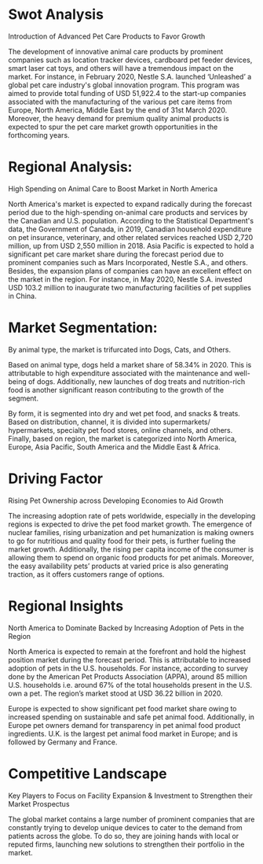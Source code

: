 # Swot Analysis
Introduction of Advanced Pet Care Products to Favor Growth

The development of innovative animal care products by prominent companies such as location tracker devices, cardboard pet feeder devices, smart laser cat toys, and others will have a tremendous impact on the market. For instance, in February 2020, Nestle S.A. launched ‘Unleashed’ a global pet care industry's global innovation program. This program was aimed to provide total funding of USD 51,922.4 to the start-up companies associated with the manufacturing of the various pet care items from Europe, North America, Middle East by the end of 31st March 2020.
Moreover, the heavy demand for premium quality animal products is expected to spur the pet care market growth opportunities in the forthcoming years.

 # Regional Analysis:

High Spending on Animal Care to Boost Market in North America

North America's market is expected to expand radically during the forecast period due to the high-spending on-animal care products and services by the Canadian and U.S. population. According to the Statistical Department's data, the Government of Canada, in 2019, Canadian household expenditure on pet insurance, veterinary, and other related services reached USD 2,720 million, up from USD 2,550 million in 2018. Asia Pacific is expected to hold a significant pet care market share during the forecast period due to prominent companies such as Mars Incorporated, Nestle S.A., and others. Besides, the expansion plans of companies can have an excellent effect on the market in the region. For instance, in May 2020, Nestle S.A. invested USD 103.2 million to inaugurate two manufacturing facilities of pet supplies in China.

# Market Segmentation:

By animal type, the market is trifurcated into Dogs, Cats, and Others.

Based on animal type, dogs held a market share of 58.34% in 2020. This is attributable to high expenditure associated with the maintenance and well-being of dogs. Additionally, new launches of dog treats and nutrition-rich food is another significant reason contributing to the growth of the segment.

By form, it is segmented into dry and wet pet food, and snacks & treats. Based on distribution, channel, it is divided into supermarkets/ hypermarkets, specialty pet food stores, online channels, and others. Finally, based on region, the market is categorized into North America, Europe, Asia Pacific, South America and the Middle East & Africa.                                                   



# Driving Factor

Rising Pet Ownership across Developing Economies to Aid Growth

The increasing adoption rate of pets worldwide, especially in the developing regions is expected to drive the pet food market growth. The emergence of nuclear families, rising urbanization and pet humanization is making owners to go for nutritious and quality food for their pets, is further fueling the market growth. Additionally, the rising per capita income of the consumer is allowing them to spend on organic food products for pet animals. Moreover, the easy availability pets’ products at varied price is also generating traction, as it offers customers range of options.



# Regional Insights

North America to Dominate Backed by Increasing Adoption of Pets in the Region

North America is expected to remain at the forefront and hold the highest position market during the forecast period. This is attributable to increased adoption of pets in the U.S. households.  For instance, according to survey done by the American Pet Products Association (APPA), around 85 million U.S. households i.e. around 67% of the total households present in the U.S. own a pet. The region’s market stood at USD 36.22 billion in 2020.

Europe is expected to show significant pet food market share owing to increased spending on sustainable and safe pet animal food.  Additionally, in Europe pet owners demand for transparency in pet animal food product ingredients. U.K. is the largest pet animal food market in Europe; and is followed by Germany and France.

# Competitive Landscape

Key Players to Focus on Facility Expansion & Investment to Strengthen their Market Prospectus

The global market contains a large number of prominent companies that are constantly trying to develop unique devices to cater to the demand from patients across the globe. To do so, they are joining hands with local or reputed firms, launching new solutions to strengthen their portfolio in the market.

